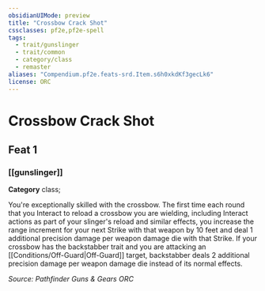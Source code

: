```yaml
---
obsidianUIMode: preview
title: "Crossbow Crack Shot"
cssclasses: pf2e,pf2e-spell
tags:
  - trait/gunslinger
  - trait/common
  - category/class
  - remaster
aliases: "Compendium.pf2e.feats-srd.Item.s6h0xkdKf3gecLk6"
license: ORC
---
```

# Crossbow Crack Shot
## Feat 1
### [[gunslinger]]

**Category** class; 




You're exceptionally skilled with the crossbow. The first time each round that you Interact to reload a crossbow you are wielding, including Interact actions as part of your slinger's reload and similar effects, you increase the range increment for your next Strike with that weapon by 10 feet and deal 1 additional precision damage per weapon damage die with that Strike. If your crossbow has the backstabber trait and you are attacking an [[Conditions/Off-Guard|Off-Guard]] target, backstabber deals 2 additional precision damage per weapon damage die instead of its normal effects.

*Source: Pathfinder Guns & Gears*
*ORC*